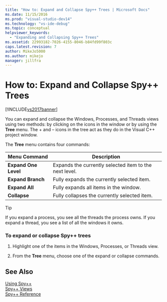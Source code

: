 ```yaml
---
title: "How to: Expand and Collapse Spy++ Trees | Microsoft Docs"
ms.date: 11/15/2016
ms.prod: "visual-studio-dev14"
ms.technology: "vs-ide-debug"
ms.topic: conceptual
helpviewer_keywords: 
  - "Expanding and Collapsing Spy++ Trees"
ms.assetid: 22993182-7026-4155-8046-b84fd99f803c
caps.latest.revision: 7
author: MikeJo5000
ms.author: mikejo
manager: jillfra
---
```

# How to: Expand and Collapse Spy++ Trees
[!INCLUDE[vs2017banner](../includes/vs2017banner.md)]

You can expand and collapse the Windows, Processes, and Threads views using two methods: by clicking on the icons in the window or by using the **Tree** menu. The + and – icons in the tree act as they do in the Visual C++ project window.  
  
 The **Tree** menu contains four commands:  
  
|Menu Command|Description|  
|------------------|-----------------|  
|**Expand One Level**|Expands the currently selected item to the next level.|  
|**Expand Branch**|Fully expands the currently selected item.|  
|**Expand All**|Fully expands all items in the window.|  
|**Collapse**|Fully collapses the currently selected item.|  
  
> [!TIP]
>  If you expand a process, you see all the threads the process owns. If you expand a thread, you see a list of all the windows it owns.  
  
### To expand or collapse Spy++ trees  
  
1. Highlight one of the items in the Windows, Processes, or Threads view.  
  
2. From the **Tree** menu, choose one of the expand or collapse commands.  
  
## See Also  
 [Using Spy++](../debugger/using-spy-increment.md)   
 [Spy++ Views](../debugger/spy-increment-views.md)   
 [Spy++ Reference](../debugger/spy-increment-reference.md)
